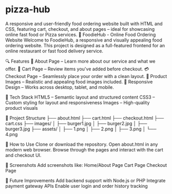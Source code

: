 # pizza-hub
A responsive and user-friendly food ordering website built with HTML and CSS, featuring cart, checkout, and about pages – ideal for showcasing online fast food or Pizza services.
🍔 FoodieHub - Online Food Ordering Website
Welcome to FoodieHub, a responsive and visually appealing food ordering website. This project is designed as a full-featured frontend for an online restaurant or fast food delivery service.

🔍 Features
🧾 About Page – Learn more about our service and what we offer.
🛒 Cart Page – Review items you've added before checkout.
💳 Checkout Page – Seamlessly place your order with a clean layout.
🍔 Product Images – Realistic and appealing food images included.
📱 Responsive Design – Works across desktop, tablet, and mobile.

🧱 Tech Stack
HTML5 – Semantic layout and structured content
CSS3 – Custom styling for layout and responsiveness
Images – High-quality product visuals

📁 Project Structure
├── about.html
├── cart.html
├── checkout.html
├── cart.css
├── images/
│   ├── burger1.jpg
│   ├── burger2.jpg
│   ├── burger3.jpg
├── assets/
│   ├── 1.png
│   ├── 2.png
│   ├── 3.png
│   └── 4.png

🚀 How to Use
Clone or download the repository.
Open about.html in any modern web browser.
Browse through the pages and interact with the cart and checkout UI.

📸 Screenshots
Add screenshots like:
Home/About Page
Cart Page
Checkout Page

📌 Future Improvements
Add backend support with Node.js or PHP
Integrate payment gateway APIs
Enable user login and order history tracking

